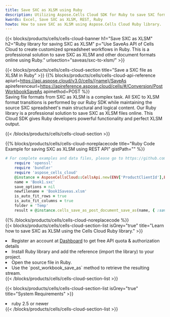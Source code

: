 ```yaml
---
title: Save SXC as XLSM using Ruby 
description: Utilizing Aspose.Cells Cloud SDK for Ruby to save SXC format file as XLSM format file. 
kwords: Excel, Save SXC as XLSM, REST, Ruby
howto: How to save SXC as XLSM using Aspose.Cells Cloud Ruby library.
---
```



{{< blocks/products/cells/cells-cloud-banner h1="Save SXC as XLSM" h2="Ruby library for saving SXC as XLSM" p="Use SaveAs API of Cells Cloud to create customized spreadsheet workflows in Ruby. This is a professional solution to save SXC as XLSM and other document formats online using Ruby." urlsection="saveas/sxc-to-xlsm/" >}}

{{< blocks/products/cells/cells-cloud-section  title="Save a SXC file as XLSM in Ruby" >}}
{{% blocks/products/cells/cells-cloud-api-reference  apiurl=https://api.aspose.cloud/v3.0/cells/{name}/SaveAs  apireferenceurl=https://apireference.aspose.cloud/cells/#/Conversion/PostWorkbookSaveAs  apimethod=POST %}}
<br/>
Saving file formats from SXC as XLSM is a complex task. All SXC to XLSM format transitions is performed by our Ruby SDK while maintaining the source SXC spreadsheet's main structural and logical content. Our Ruby library is a professional solution to save SXC as XLSM files online. This Cloud SDK gives Ruby developers powerful functionality and perfect XLSM output.

{{< /blocks/products/cells/cells-cloud-section >}}

{{% blocks/products/cells/cells-cloud-noreplacecode title="Ruby Code Example for saving SXC as XLSM using REST API" gistPath="" %}}
  
```ruby
# For complete examples and data files, please go to https://github.com/aspose-cells-cloud/aspose-cells-cloud-ruby/
    require 'openssl'
    require 'bundler'
    require 'aspose_cells_cloud'
    @instance = AsposeCellsCloud::CellsApi.new(ENV['ProductClientId'],ENV['ProductClientSecret'])
    name = 'Book1.sxc'
    save_options = nil
    newfilename = 'Book1Saveas.xlsm'
    is_auto_fit_rows = true
    is_auto_fit_columns = true
    folder = 'Temp'
    result = @instance.cells_save_as_post_document_save_as(name, { :save_options=>save_options, :newfilename=>(folder+"/"+newfilename), :is_auto_fit_rows=>is_auto_fit_rows, :is_auto_fit_columns=>is_auto_fit_columns, :folder=>folder})
```
  
{{% /blocks/products/cells/cells-cloud-noreplacecode  %}}
<br/>
{{< blocks/products/cells/cells-cloud-section-list isGrey="true"  title="Learn how to save SXC as XLSM using the Cells Cloud Ruby library." >}}
<li>Register an account at <a href="https://dashboard.aspose.cloud/">Dashboard</a> to get free API quota & authorization details</li>
<li>Install Ruby library and add the reference (import the library) to your project.</li>
<li>Open the source file in Ruby.</li>
<li>Use the `post_workbook_save_as` method to retrieve the resulting stream.</li>
{{< /blocks/products/cells/cells-cloud-section-list >}}

{{< blocks/products/cells/cells-cloud-section-list isGrey="true"  title="System Requirements" >}}
<li>ruby 2.5 or newer</li>
{{< /blocks/products/cells/cells-cloud-section-list >}}
